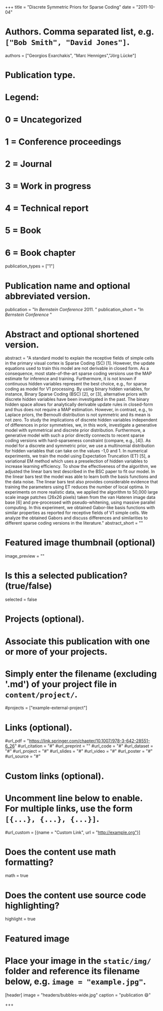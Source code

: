 +++
title = "Discrete Symmetric Priors for Sparse Coding"
date = "2011-10-04"

# Authors. Comma separated list, e.g. `["Bob Smith", "David Jones"]`.
authors = ["Georgios Exarchakis", "Marc Henniges","Jörg Lücke"]

# Publication type.
# Legend:
# 0 = Uncategorized
# 1 = Conference proceedings
# 2 = Journal
# 3 = Work in progress
# 4 = Technical report
# 5 = Book
# 6 = Book chapter
publication_types = ["1"]

# Publication name and optional abbreviated version.
publication = "In  *Bernstein Conference* 2011. "
publication_short = "In *Bernstein Conference* "

# Abstract and optional shortened version.
abstract = "A standard model to explain the receptive fields of simple cells in the primary visual cortex is Sparse Coding (SC) [1]. However, the update equations used to train this model are not derivable in closed form. As a consequence, most state-of-the-art sparse coding versions use the MAP estimate for inference and training. Furthermore, it is not known if continuous hidden variables represent the best choice, e.g., for sparse coding as model for V1 processing. By using binary hidden variables, for instance, Binary Sparse Coding (BSC) [2], or [3], alternative priors with discrete hidden variables have been investigated in the past. The binary hidden space allows for analytically derivable update rules in closed-form and thus does not require a MAP estimation. However, in contrast, e.g., to Laplace priors, the Bernoulli distribution is not symmetric and its mean is not zero. To study the implications of discrete hidden variables independent of differences in prior symmetries, we, in this work, investigate a generative model with symmetrical and discrete prior distribution. Furthermore, a generative model with such a prior directly connects to recent sparse coding versions with hard-sparseness constraint (compare, e.g., [4]). As model for a discrete and symmetric prior, we use a multinomial distribution for hidden variables that can take on the values -1,0 and 1. In numerical experiments, we train the model using Expectation Truncation (ET) [5], a variational EM method which uses a preselection of hidden variables to increase learning efficiency. To show the effectiveness of the algorithm, we adjusted the linear bars test described in the BSC paper to fit our model. In the linear bars test the model was able to learn both the basis functions and the data noise. The linear bars test also provides considerable evidence that training the parameters using ET reduces the number of local optima. In experiments on more realistic data, we applied the algorithm to 50,000 large scale image patches (26x26 pixels) taken from the van Hateren image data base [6] and pre-processed with pseudo-whitening, using massive parallel computing. In this experiment, we obtained Gabor-like basis functions with similar properties as reported for receptive fields of V1 simple cells. We analyze the obtained Gabors and discuss differences and similarities to different sparse coding versions in the literature."
abstract_short = ""

# Featured image thumbnail (optional)
image_preview = ""

# Is this a selected publication? (true/false)
selected = false

# Projects (optional).
#   Associate this publication with one or more of your projects.
#   Simply enter the filename (excluding '.md') of your project file in `content/project/`.
#projects = ["example-external-project"]

# Links (optional).
#url_pdf = "https://link.springer.com/chapter/10.1007/978-3-642-28551-6_26"
#url_citation = "#"
#url_preprint = ""
#url_code = "#"
#url_dataset = "#"
#url_project = "#"
#url_slides = "#"
#url_video = "#"
#url_poster = "#"
#url_source = "#"

# Custom links (optional).
#   Uncomment line below to enable. For multiple links, use the form `[{...}, {...}, {...}]`.
#url_custom = [{name = "Custom Link", url = "http://example.org"}]

# Does the content use math formatting?
math = true

# Does the content use source code highlighting?
highlight = true

# Featured image
# Place your image in the `static/img/` folder and reference its filename below, e.g. `image = "example.jpg"`.
[header]
image = "headers/bubbles-wide.jpg"
caption = "publication :smile:"

+++

<!-- More detail can easily be written here using *Markdown* and $\rm \LaTeX$ math code. -->
